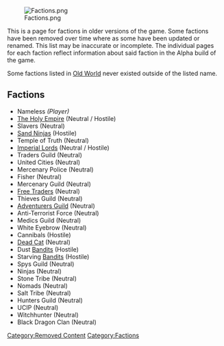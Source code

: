 <figure>
<img src="Factions.png" title="Factions.png" />
<figcaption>Factions.png</figcaption>
</figure>

This is a page for factions in older versions of the game. Some factions
have been removed over time where as some have been updated or renamed.
This list may be inaccurate or incomplete. The individual pages for each
faction reflect information about said faction in the Alpha build of the
game.

Some factions listed in [Old World](Old_World.md "wikilink") never existed
outside of the listed name.

## Factions

- Nameless *(Player)*
- [The Holy Empire](The_Holy_Empire.md "wikilink") (Neutral / Hostile)
- Slavers (Neutral)
- [Sand Ninjas](Sand_Ninjas_(Alpha).md "wikilink") (Hostile)
- Temple of Truth (Neutral)
- [Imperial Lords](Imperial_Lords.md "wikilink") (Neutral / Hostile)
- Traders Guild (Neutral)
- United Cities (Neutral)
- Mercenary Police (Neutral)
- Fisher (Neutral)
- Mercenary Guild (Neutral)
- [Free Traders](Free_Traders_(Alpha).md "wikilink") (Neutral)
- Thieves Guild (Neutral)
- [Adventurers Guild](Adventurers_Guild_(Alpha).md "wikilink") (Neutral)
- Anti-Terrorist Force (Neutral)
- Medics Guild (Neutral)
- White Eyebrow (Neutral)
- Cannibals (Hostile)
- [Dead Cat](Dead_Cat.md "wikilink") (Neutral)
- Dust [Bandits](Bandits.md "wikilink") (Hostile)
- Starving [Bandits](Bandits.md "wikilink") (Hostile)
- Spys Guild (Neutral)
- Ninjas (Neutral)
- Stone Tribe (Neutral)
- Nomads (Neutral)
- Salt Tribe (Neutral)
- Hunters Guild (Neutral)
- UCIP (Neutral)
- Witchhunter (Neutral)
- Black Dragon Clan (Neutral)

[Category:Removed Content](Category:Removed_Content "wikilink")
[Category:Factions](Category:Factions "wikilink")